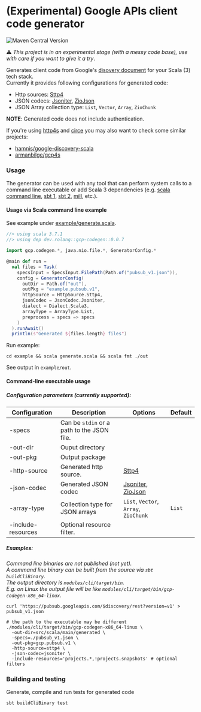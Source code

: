 # (Experimental) Google APIs client code generator

![Maven Central Version](https://img.shields.io/maven-central/v/dev.rolang/gcp-codegen_3)

⚠️ _This project is in an experimental stage (with a messy code base), use with care if you want to give it a try_.

Generates client code from Google's [disovery document](https://developers.google.com/discovery/v1/using) for your Scala (3) tech stack.  
Currently it provides following configurations for generated code:
 - Http sources: [Sttp4](https://sttp.softwaremill.com/en/latest)
 - JSON codecs: [Jsoniter](https://github.com/plokhotnyuk/jsoniter-scala), [ZioJson](https://zio.dev/zio-json)
 - JSON Array collection type: `List`, `Vector`, `Array`, `ZioChunk`

__NOTE__: Generated code does not include authentication.

If you're using [http4s](https://github.com/http4s/http4s) and [circe](https://github.com/circe/circe) you may also want to check some similar projects:
 - [hamnis/google-discovery-scala](https://github.com/hamnis/google-discovery-scala)
 - [armanbilge/gcp4s](https://github.com/armanbilge/gcp4s)

### Usage

The generator can be used with any tool that can perform system calls to a command line executable or add Scala 3 dependencies (e.g. [scala command line](https://scala-cli.virtuslab.org/), [sbt 1](https://www.scala-sbt.org/1.x/docs/), [sbt 2](https://www.scala-sbt.org/2.x/docs/en/index.html), [mill](https://mill-build.org), etc.).  

#### Usage via Scala command line example
See example under [example/generate.scala](./example/generate.scala).

```scala
//> using scala 3.7.1
//> using dep dev.rolang::gcp-codegen::0.0.7

import gcp.codegen.*, java.nio.file.*, GeneratorConfig.*

@main def run =
  val files = Task(
    specsInput = SpecsInput.FilePath(Path.of("pubsub_v1.json")),
    config = GeneratorConfig(
      outDir = Path.of("out"),
      outPkg = "example.pubsub.v1",
      httpSource = HttpSource.Sttp4,
      jsonCodec = JsonCodec.Jsoniter,
      dialect = Dialect.Scala3,
      arrayType = ArrayType.List,
      preprocess = specs => specs
    )
  ).runAwait()
  println(s"Generated ${files.length} files")
```
Run example:
```shell
cd example && scala generate.scala && scala fmt ./out
```
See output in `example/out`.

#### Command-line executable usage

##### Configuration parameters (currently supported):

| Configuration       | Description | Options | Default |
| ------------------- | ---------------- | ------- | --- |
| -specs             | Can be `stdin` or a path to the JSON file. | | |
| -out-dir           | Ouput directory | | |
| -out-pkg           | Output package |  | |
| -http-source       | Generated http source. | [Sttp4](https://sttp.softwaremill.com/en/stable) | |
| -json-codec        | Generated JSON codec | [Jsoniter](https://github.com/plokhotnyuk/jsoniter-scala), [ZioJson](https://zio.dev/zio-json)  | |
| -array-type        | Collection type for JSON arrays | `List`, `Vector`, `Array`, `ZioChunk` | `List` |
| -include-resources | Optional resource filter. | | |

##### Examples:

_Command line binaries are not published (not yet).  
A command line binary can be built from the source via `sbt buildCliBinary`.  
The output directory is `modules/cli/target/bin`.  
E.g. on Linux the output file will be like `modules/cli/target/bin/gcp-codegen-x86_64-linux`._

```shell
curl 'https://pubsub.googleapis.com/$discovery/rest?version=v1' > pubsub_v1.json

# the path to the executable may be different
./modules/cli/target/bin/gcp-codegen-x86_64-linux \
  -out-dir=src/scala/main/generated \
  -specs=./pubsub_v1.json \
  -out-pkg=gcp.pubsub.v1 \
  -http-source=sttp4 \
  -json-codec=jsoniter \
  -include-resources='projects.*,!projects.snapshots' # optional filters
```

### Building and testing

Generate, compile and run tests for generated code
```shell
sbt buildCliBinary test
```